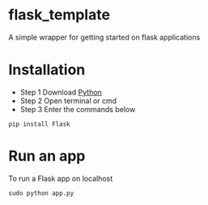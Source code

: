 # flask_template
A simple wrapper for getting started on flask applications

# Installation

- Step 1 Download [Python](https://www.python.org/downloads/)
- Step 2 Open terminal or cmd 
- Step 3 Enter the commands below

```
pip install Flask

```

# Run an app 
To run a Flask app on localhost

```
sudo python app.py

```
